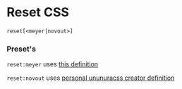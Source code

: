 # Reset CSS

`reset[<meyer|novout>]`

### Preset's

`reset:meyer` uses [this definition](https://meyerweb.com/eric/tools/css/reset/)

`reset:novout` uses [personal ununuracss creator definition](https://github.com/Novout/ununuracss/blob/main/packages/shared/src/defines.ts)

